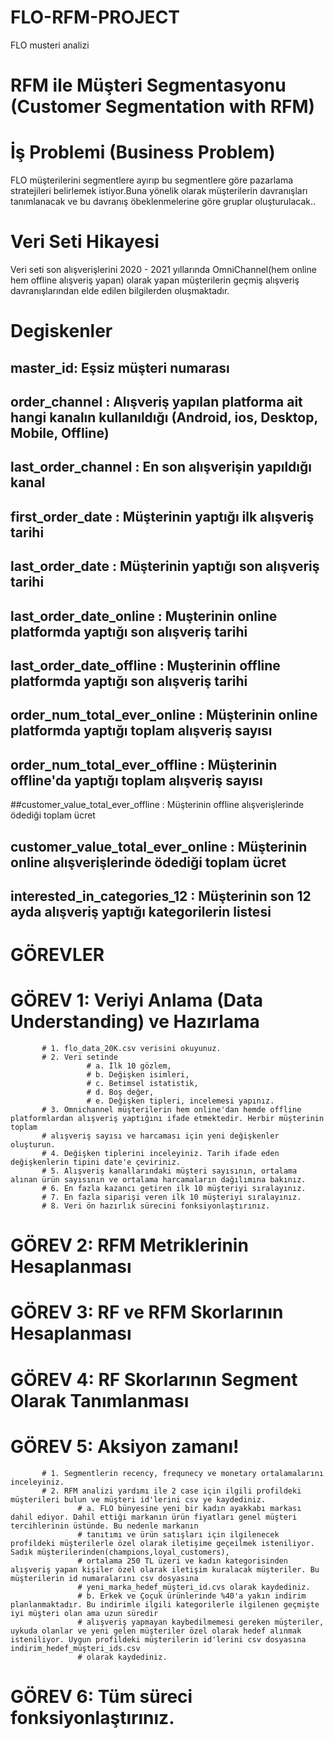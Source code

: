 # FLO-RFM-PROJECT
FLO musteri analizi

# RFM ile Müşteri Segmentasyonu (Customer Segmentation with RFM)



# İş Problemi (Business Problem)
FLO müşterilerini segmentlere ayırıp bu segmentlere göre pazarlama stratejileri belirlemek istiyor.Buna yönelik olarak müşterilerin davranışları tanımlanacak ve bu davranış öbeklenmelerine göre gruplar oluşturulacak..


# Veri Seti Hikayesi
Veri seti son alışverişlerini 2020 - 2021 yıllarında OmniChannel(hem online hem offline alışveriş yapan) olarak yapan müşterilerin geçmiş alışveriş davranışlarından elde edilen bilgilerden oluşmaktadır.

# Degiskenler
   ## master_id: Eşsiz müşteri numarası
   ## order_channel : Alışveriş yapılan platforma ait hangi kanalın kullanıldığı (Android, ios, Desktop, Mobile, Offline)
   ## last_order_channel : En son alışverişin yapıldığı kanal
   ## first_order_date : Müşterinin yaptığı ilk alışveriş tarihi
   ## last_order_date : Müşterinin yaptığı son alışveriş tarihi
   ## last_order_date_online : Muşterinin online platformda yaptığı son alışveriş tarihi
   ## last_order_date_offline : Muşterinin offline platformda yaptığı son alışveriş tarihi
   ## order_num_total_ever_online : Müşterinin online platformda yaptığı toplam alışveriş sayısı
   ## order_num_total_ever_offline : Müşterinin offline'da yaptığı toplam alışveriş sayısı
   ##customer_value_total_ever_offline : Müşterinin offline alışverişlerinde ödediği toplam ücret
   ## customer_value_total_ever_online : Müşterinin online alışverişlerinde ödediği toplam ücret
   ## interested_in_categories_12 : Müşterinin son 12 ayda alışveriş yaptığı kategorilerin listesi


# GÖREVLER
# GÖREV 1: Veriyi Anlama (Data Understanding) ve Hazırlama
           # 1. flo_data_20K.csv verisini okuyunuz.
           # 2. Veri setinde
                     # a. İlk 10 gözlem,
                     # b. Değişken isimleri,
                     # c. Betimsel istatistik,
                     # d. Boş değer,
                     # e. Değişken tipleri, incelemesi yapınız.
           # 3. Omnichannel müşterilerin hem online'dan hemde offline platformlardan alışveriş yaptığını ifade etmektedir. Herbir müşterinin toplam
           # alışveriş sayısı ve harcaması için yeni değişkenler oluşturun.
           # 4. Değişken tiplerini inceleyiniz. Tarih ifade eden değişkenlerin tipini date'e çeviriniz.
           # 5. Alışveriş kanallarındaki müşteri sayısının, ortalama alınan ürün sayısının ve ortalama harcamaların dağılımına bakınız.
           # 6. En fazla kazancı getiren ilk 10 müşteriyi sıralayınız.
           # 7. En fazla siparişi veren ilk 10 müşteriyi sıralayınız.
           # 8. Veri ön hazırlık sürecini fonksiyonlaştırınız.

# GÖREV 2: RFM Metriklerinin Hesaplanması

# GÖREV 3: RF ve RFM Skorlarının Hesaplanması

# GÖREV 4: RF Skorlarının Segment Olarak Tanımlanması

# GÖREV 5: Aksiyon zamanı!
           # 1. Segmentlerin recency, frequnecy ve monetary ortalamalarını inceleyiniz.
           # 2. RFM analizi yardımı ile 2 case için ilgili profildeki müşterileri bulun ve müşteri id'lerini csv ye kaydediniz.
                   # a. FLO bünyesine yeni bir kadın ayakkabı markası dahil ediyor. Dahil ettiği markanın ürün fiyatları genel müşteri tercihlerinin üstünde. Bu nedenle markanın
                   # tanıtımı ve ürün satışları için ilgilenecek profildeki müşterilerle özel olarak iletişime geçeilmek isteniliyor. Sadık müşterilerinden(champions,loyal_customers),
                   # ortalama 250 TL üzeri ve kadın kategorisinden alışveriş yapan kişiler özel olarak iletişim kuralacak müşteriler. Bu müşterilerin id numaralarını csv dosyasına
                   # yeni_marka_hedef_müşteri_id.cvs olarak kaydediniz.
                   # b. Erkek ve Çoçuk ürünlerinde %40'a yakın indirim planlanmaktadır. Bu indirimle ilgili kategorilerle ilgilenen geçmişte iyi müşteri olan ama uzun süredir
                   # alışveriş yapmayan kaybedilmemesi gereken müşteriler, uykuda olanlar ve yeni gelen müşteriler özel olarak hedef alınmak isteniliyor. Uygun profildeki müşterilerin id'lerini csv dosyasına indirim_hedef_müşteri_ids.csv
                   # olarak kaydediniz.


# GÖREV 6: Tüm süreci fonksiyonlaştırınız.
